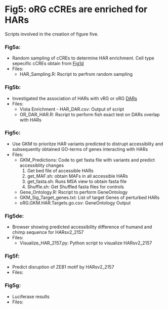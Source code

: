 # Fig5: oRG cCREs are enriched for HARs
Scripts involved in the creation of figure five.

### Fig5a: 
- Random sampling of cCREs to determine HAR enrichment. Cell type sepecific cCREs obtain from [Fig1d](../Fig1/Fig1d)
- Files:
    - HAR_Sampling.R: Rscript to perfrom random sampling
### Fig5b:
- Investigated the association of HARs with vRG or oRG [DARs](../DataProcessing/ATAC-seq/DARs)
- Files:
    - Vista Enrichment - HAR_DAR.csv: Output of script
    - OR_DAR_HAR.R: Rscript to perform fish exact test on DARs overlap with HARs
### Fig5c:
- Use GKM to prioritze HAR variants predicted to distrupt accessiblity and subsequently obtained GO-terms of genes interacting with HARs
- Files:
    - GKM_Predictions: Code to get fasta file with variants and predict accessiblity changes
        1. Get bed file of accessible HARs 
        2. get_MAF.sh: obtain MAFs in all accessible HARs
        3. get_fasta.sh: Runs MSA view to obtain fasta file
        4. Shuffle.sh: Get Shuffled fasta files for controls
    - Gene_Ontology.R: Rscript to perform GeneOntology
    - GKM_Sig_Target_genes.txt: List of target Genes of perturbed HARs
    - oRG.GKM.HAR.Targets.go.csv: GeneOntology Output
### Fig5de:
- Browser showing predicted accessibility difference of humand and chimp sequence for HARsv2_2157
- Files:
    - Visualize_HAR_2157.py: Python script to visualize HARsv2_2157
### Fig5f:
- Predict disruption of ZEB1 motif by HARsv2_2157
- Files:
### Fig5g:
- Luciferase results
- Files:
    